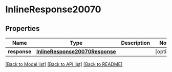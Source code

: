 # InlineResponse20070

## Properties
Name | Type | Description | Notes
------------ | ------------- | ------------- | -------------
**response** | [**InlineResponse20070Response**](InlineResponse20070Response.md) |  | [optional] 

[[Back to Model list]](../README.md#documentation-for-models) [[Back to API list]](../README.md#documentation-for-api-endpoints) [[Back to README]](../README.md)


